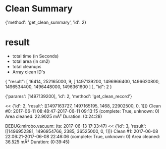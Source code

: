 # Clean Summary

{'method': 'get_clean_summary', 'id': 2}


# result
* total time (in Seconds)
* total area (in cm2)
* total cleanups
* Array clean ID's

{ "result": [ 16414, 252165000, 9, [ 1497139200, 1496966400, 1496620800, 1496534400, 1496448000, 1496361600 ] ], "id": 2 }


 {'params': [1497139200], 'id': 2, 'method': 'get_clean_record'}
 
  << {'id': 2, 'result': [[1497163727, 1497165195, 1468, 22902500, 0, 1]]}
Clean #0: 2017-06-11 08:48:47-2017-06-11 09:13:15 (complete: True, unknown: 0)
  Area cleaned: 22.9025 mÂ²
  Duration: (0:24:28)
  
DEBUG:mirobo.vacuum:  (ts: 2017-06-13 17:33:47) << {'id': 3, 'result': [[1496952381, 1496954766, 2385, 36525000, 0, 1]]}
Clean #1: 2017-06-08 22:06:21-2017-06-08 22:46:06 (complete: True, unknown: 0)
  Area cleaned: 36.525 mÂ²
  Duration: (0:39:45)

